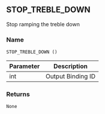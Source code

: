 ## STOP\_TREBLE\_DOWN

Stop ramping the treble down


### Name

`STOP_TREBLE_DOWN ()`


| Parameter | Description       |
| --------- | ----------------- |
| int       | Output Binding ID |


### Returns

`None`